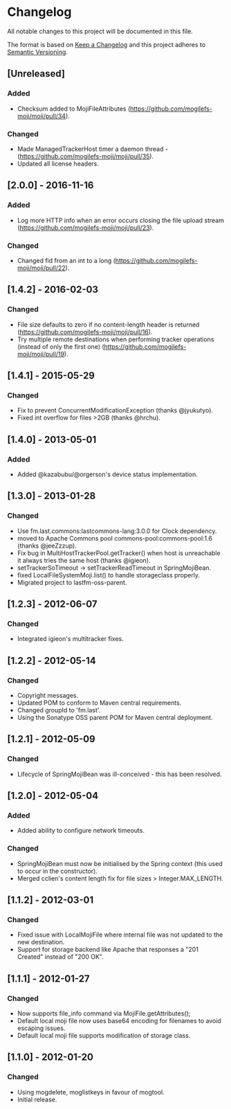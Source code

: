 # Changelog
All notable changes to this project will be documented in this file.

The format is based on [Keep a Changelog](http://keepachangelog.com/en/1.0.0/)
and this project adheres to [Semantic Versioning](http://semver.org/spec/v2.0.0.html).

## [Unreleased]
### Added
- Checksum added to MojiFileAttributes (https://github.com/mogilefs-moji/moji/pull/34).

### Changed
- Made ManagedTrackerHost timer a daemon thread - (https://github.com/mogilefs-moji/moji/pull/35).
- Updated all license headers.

## [2.0.0] - 2016-11-16
### Added
- Log more HTTP info when an error occurs closing the file upload stream (https://github.com/mogilefs-moji/moji/pull/23).

### Changed
- Changed fid from an int to a long (https://github.com/mogilefs-moji/moji/pull/22).

## [1.4.2] - 2016-02-03
### Changed
- File size defaults to zero if no content-length header is returned (https://github.com/mogilefs-moji/moji/pull/16).
- Try multiple remote destinations when performing tracker operations (instead of only the first one) (https://github.com/mogilefs-moji/moji/pull/19).

## [1.4.1] - 2015-05-29
### Changed
- Fix to prevent ConcurrentModificationException (thanks @jyukutyo).
- Fixed int overflow for files >2GB (thanks @hrchu).

## [1.4.0] - 2013-05-01
### Added
- Added @kazabubu/@orgerson's device status implementation.

## [1.3.0] - 2013-01-28
### Changed
- Use fm.last.commons:lastcommons-lang:3.0.0 for Clock dependency.
- moved to Apache Commons pool commons-pool:commons-pool:1.6 (thanks @jeeZzzup).
- Fix bug in MultiHostTrackerPool.getTracker() when host is unreachable it always tries the same host (thanks @igieon).
- setTrackerSoTimeout -> setTrackerReadTimeout in SpringMojiBean.
- fixed LocalFileSystemMoji.list() to handle storageclass properly.
- Migrated project to lastfm-oss-parent.

## [1.2.3] - 2012-06-07
### Changed
- Integrated igieon's multitracker fixes.

## [1.2.2] - 2012-05-14
### Changed
- Copyright messages.
- Updated POM to conform to Maven central requirements.
- Changed groupId to 'fm.last'.
- Using the Sonatype OSS parent POM for Maven central deployment.

## [1.2.1] - 2012-05-09
### Changed
- Lifecycle of SpringMojiBean was ill-conceived - this has been resolved.

## [1.2.0] - 2012-05-04
### Added
- Added ability to configure network timeouts.

### Changed
- SpringMojiBean must now be initialised by the Spring context (this used to occur in the constructor). 
- Merged cclien's content length fix for file sizes > Integer.MAX_LENGTH.

## [1.1.2] - 2012-03-01
### Changed
- Fixed issue with LocalMojiFile where internal file was not updated to the new destination.
- Support for storage backend like Apache that responses a "201 Created" instead of "200 OK".

## [1.1.1] - 2012-01-27
### Changed
- Now supports file_info command via MojiFile.getAttributes();
- Default local moji file now uses base64 encoding for filenames to avoid escaping issues.
- Default local moji file supports modification of storage class.

## [1.1.0] - 2012-01-20
### Changed
- Using mogdelete, moglistkeys in favour of mogtool.
- Initial release.
